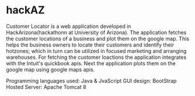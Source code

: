 # hackAZ
Customer Locator is a web application developed in HackArizona(hackathonn at University of Arizona).
The application fetches the customer locations of a business and plot them on the google map.
This helps the business owners to locate their customers and identify their hotzones;
which in  turn can be utilized in focused marketing and arranging warehouses.
For fetching the customer loactions the application integrates with the Intuit's quickbook
apis. Next the application plots them on the google map using google maps apis.

Programming languages used: Java & JvaScript
GUI design: BootStrap
Hosted Server: Apache Tomcat 8




